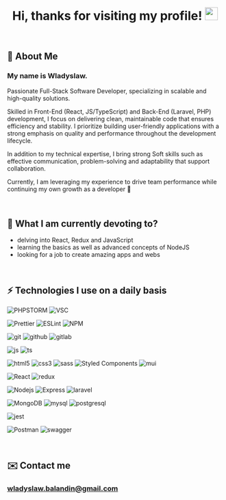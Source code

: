 <div align="center" font-size=6><h1> Hi, thanks for visiting my profile! <img src="https://media.giphy.com/media/hvRJCLFzcasrR4ia7z/giphy.gif" width="30px" height="30px"></h1></div>

&nbsp;
## 🚀 About Me
### My name is Wladyslaw. 

Passionate Full-Stack Software Developer, specializing in scalable and high-quality solutions.

Skilled in Front-End (React, JS/TypeScript) and Back-End (Laravel, PHP) development, I focus on delivering clean, maintainable code that ensures efficiency and stability. I prioritize building user-friendly applications with a strong emphasis on quality and performance throughout the development lifecycle.

In addition to my technical expertise, I bring strong Soft skills such as effective communication, problem-solving and adaptability that support collaboration.

Currently, I am leveraging my experience to drive team performance while continuing my own growth as a developer 🦾


&nbsp;
## 📌 What I am currently devoting to?
- delving into React, Redux and JavaScript
- learning the basics as well as advanced concepts of NodeJS
- looking for a job to create amazing apps and webs

&nbsp;
## ⚡️ Technologies I use on a daily basis 
<p> 
<img alt="PHPSTORM" src="https://img.shields.io/badge/-PHPSTORM-000?style=for-the-badge&logo=phpstorm&logoColor=893EE7" />
<img alt="VSC" src="https://img.shields.io/badge/-Visual Studio Code-lightgrey?style=for-the-badge&logo=visualstudio&logoColor=0078d7" />
</p>
<p> 
<img alt="Prettier" src="https://img.shields.io/badge/-Prettier-F7B93E?style=for-the-badge&logo=prettier&logoColor=white" />
<img alt="ESLint" src="https://img.shields.io/badge/ESLint-4B3263?style=for-the-badge&logo=eslint&logoColor=white" />
<img alt="NPM" src="https://img.shields.io/badge/-NPM-%23C53635?style=for-the-badge&logo=npm&logoColor=white" />
</p>
<p> 
<img alt="git" src="https://img.shields.io/badge/-Git-F05032?style=for-the-badge&logo=git&logoColor=white" />
<img alt="github" src="https://img.shields.io/badge/-GitHub-171515?style=for-the-badge&logo=github&logoColor=white" />
<img alt="gitlab" src="https://img.shields.io/badge/-GitLab-2B1F3D?style=for-the-badge&logo=gitlab&logoColor=F46A25" />
</p>
<p>  
<img alt="js" src="https://img.shields.io/badge/-JavaScirpt-323330?style=for-the-badge&logo=javascript&logoColor=F0DB4F" />
<img alt="ts" src="https://img.shields.io/badge/-TYPESCRIPT-F9FAFB?style=for-the-badge&logo=typescript&logoColor=2F74C0" />
</p>
<p> 
<img alt="html5" src="https://img.shields.io/badge/-HTML5-E34F26?style=for-the-badge&logo=html5&logoColor=white" />
<img alt="css3" src="https://img.shields.io/badge/-CSS3-264de4?style=for-the-badge&logo=css3&logoColor=white" />
<img alt="sass" src="https://img.shields.io/badge/-SCSS-cd6799?style=for-the-badge&logo=sass&logoColor=white" />
<img alt="Styled Components" src="https://img.shields.io/badge/-Styled_Components-db7092?style=for-the-badge&logo=styled-components&logoColor=white" />
<img alt="mui" src="https://img.shields.io/badge/-material%20ui-EAEAEA?style=for-the-badge&logo=mui&logoColor=2F74C0" />
</p>
<p>
<img alt="React" src="https://img.shields.io/badge/-React-45b8d8?style=for-the-badge&logo=react&logoColor=white" />
<img alt="redux" src="https://img.shields.io/badge/-Redux-764ABC?style=for-the-badge&logo=redux&logoColor=white" />
</p>
<p>
<img alt="Nodejs" src="https://img.shields.io/badge/-Nodejs-43853d?style=for-the-badge&logo=Node.js&logoColor=white" />
<img alt="Express" src="https://img.shields.io/badge/-Express-F7F7F7?style=for-the-badge&logo=Express&logoColor=black" />
<img alt="laravel" src="https://img.shields.io/badge/-laravel-fff?style=for-the-badge&logo=laravel&logoColor=F6360B" />
</p>
<p>
<img alt="MongoDB" src="https://img.shields.io/badge/-MongoDB-13aa52?style=for-the-badge&logo=mongodb&logoColor=white" />
<img alt="mysql" src="https://img.shields.io/badge/-mysql-4A7DA4?style=for-the-badge&logo=mysql&logoColor=F29418" />
<img alt="postgresql" src="https://img.shields.io/badge/-postgresql-2F5E8D?style=for-the-badge&logo=postgresql&logoColor=fff" />
</p>
<p>
<img alt="jest" src="https://img.shields.io/badge/-jest-EFD81D?style=for-the-badge&logo=jest&logoColor=944058" />
</p>
<p>
<img alt="Postman" src="https://img.shields.io/badge/-Postman-F76935?style=for-the-badge&logo=Postman&logoColor=white" />
<img alt="swagger" src="https://img.shields.io/badge/-swagger-84B93E?style=for-the-badge&logo=swagger&logoColor=2F74C0" />
</p>

&nbsp;
## ✉️ Contact me
### wladyslaw.balandin@gmail.com
